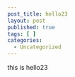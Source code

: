 ```yaml
---
post_title: hello23
layout: post
published: true
tags: [ ]
categories:
  - Uncategorized
---
```

this is hello23
